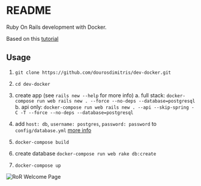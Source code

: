 
# README

Ruby On Rails development with Docker.

Based on this [tutorial](https://docs.docker.com/compose/rails/)


## Usage

1.  `git clone https://github.com/dourosdimitris/dev-docker.git`

2.  `cd dev-docker`

3.  create app (see `rails new --help` for more info)
	a.	full stack: `docker-compose run web rails new . --force --no-deps --database=postgresql`
	b. api only: `docker-compose run web rails new . --api --skip-spring -C -T --force --no-deps --database=postgresql`

4. add `host: db`, `username: postgres`, `password: password` to `config/database.yml`  [more info](https://docs.docker.com/compose/rails/#connect-the-database)

5. `docker-compose build`

6. create database `docker-compose run web rake db:create`

7.  `docker-compose up`


![RoR Welcome Page](https://docs.docker.com/compose/images/rails-welcome.png)